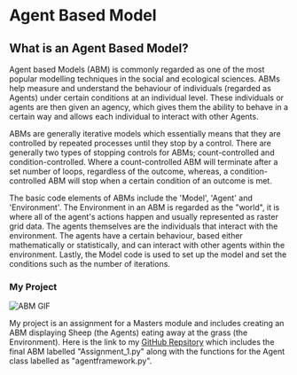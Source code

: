 # Agent Based Model

## What is an Agent Based Model?

Agent based Models (ABM) is commonly regarded as one of the most popular modelling techniques in the social and ecological sciences. ABMs help measure and understand the behaviour of individuals (regarded as Agents) under certain conditions at an individual level. These individuals or agents are then given an agency, which gives them the ability to behave in a certain way and allows each individual to interact with other Agents. 

ABMs are generally iterative models which essentially means that they are controlled by repeated processes until they stop by a control. There are generally two types of stopping controls for ABMs; count-controlled and condition-controlled. Where a count-controlled ABM will terminate after a set number of loops, regardless of the outcome, whereas, a condition-controlled ABM will stop when a certain condition of an outcome is met. 

The basic code elements of ABMs include the 'Model', 'Agent' and 'Environment'. The Environment in an ABM is regarded as the "world", it is where all of the agent's actions happen and usually represented as raster grid data. The agents themselves are the individuals that interact with the environment. The agents have a certain behaviour, based either mathematically or statistically, and can interact with other agents within the environment. Lastly, the Model code is used to set up the model and set the conditions such as the number of iterations.

### My Project

![ABM GIF](abm.gif)

My project is an assignment for a Masters module and includes creating an ABM displaying Sheep (the Agents) eating away at the grass (the Environment). Here is the link to my [GitHub Repsitory](https://github.com/danialowen/Leeds_Assignment_1) which includes the final ABM labelled "Assignment_1.py" along with the functions for the Agent class labelled as "agentframework.py".

